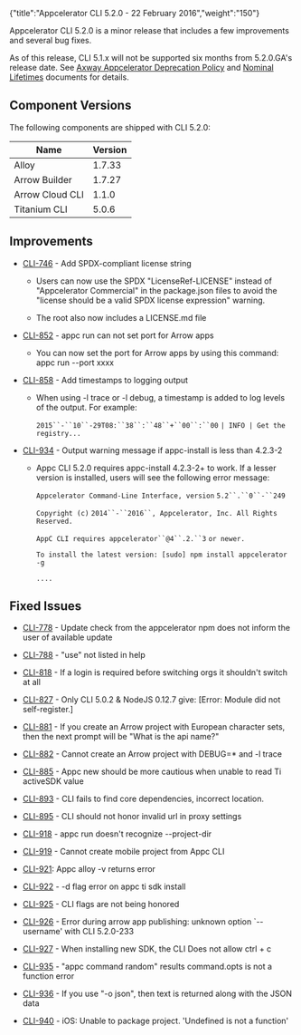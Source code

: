 {"title":"Appcelerator CLI 5.2.0 - 22 February 2016","weight":"150"}

Appcelerator CLI 5.2.0 is a minor release that includes a few improvements and several bug fixes.

As of this release, CLI 5.1.x will not be supported six months from 5.2.0.GA's release date. See [Axway Appcelerator Deprecation Policy](/docs/appc/AMPLIFY_Appcelerator_Services_Overview/Axway_Appcelerator_Deprecation_Policy/) and [Nominal Lifetimes](/docs/appc/AMPLIFY_Appcelerator_Services_Overview/Axway_Appcelerator_Product_Lifecycle/#nominal-lifetimes) documents for details.

## Component Versions

The following components are shipped with CLI 5.2.0:

| Name | Version |
| --- | --- |
| Alloy | 1.7.33 |
| Arrow Builder | 1.7.27 |
| Arrow Cloud CLI | 1.1.0 |
| Titanium CLI | 5.0.6 |

## Improvements

* [CLI-746](https://jira.appcelerator.org/browse/CLI-746) - Add SPDX-compliant license string

    * Users can now use the SPDX "LicenseRef-LICENSE" instead of "Appcelerator Commercial" in the package.json files to avoid the "license should be a valid SPDX license expression" warning.

    * The root also now includes a LICENSE.md file

* [CLI-852](https://jira.appcelerator.org/browse/CLI-852) - appc run can not set port for Arrow apps

    * You can now set the port for Arrow apps by using this command: appc run --port xxxx

* [CLI-858](https://jira.appcelerator.org/browse/CLI-858) - Add timestamps to logging output

    * When using \-l trace or \-l debug, a timestamp is added to log levels of the output. For example:

        `2015``-``10``-29T08:``38``:``48``+``00``:``00` `| INFO | Get the registry...`

* [CLI-934](https://jira.appcelerator.org/browse/CLI-934) - Output warning message if appc-install is less than 4.2.3-2

    * Appc CLI 5.2.0 requires appc-install 4.2.3-2+ to work. If a lesser version is installed, users will see the following error message:

        `Appcelerator Command-Line Interface, version` `5.2``.``0``-``249`

        `Copyright (c)` `2014``-``2016``, Appcelerator, Inc. All Rights Reserved.`

        `AppC CLI requires appcelerator``@4``.2.``3` `or newer.`

        `To install the latest version: [sudo] npm install appcelerator -g`

        `....`

## Fixed Issues

* [CLI-778](https://jira.appcelerator.org/browse/CLI-778) - Update check from the appcelerator npm does not inform the user of available update

* [CLI-788](https://jira.appcelerator.org/browse/CLI-788) - "use" not listed in help

* [CLI-818](https://jira.appcelerator.org/browse/CLI-818) - If a login is required before switching orgs it shouldn't switch at all

* [CLI-827](https://jira.appcelerator.org/browse/CLI-827) - Only CLI 5.0.2 & NodeJS 0.12.7 give: \[Error: Module did not self-register.\]

* [CLI-881](https://jira.appcelerator.org/browse/CLI-881) - If you create an Arrow project with European character sets, then the next prompt will be "What is the api name?"

* [CLI-882](https://jira.appcelerator.org/browse/CLI-882) - Cannot create an Arrow project with DEBUG=\* and -l trace

* [CLI-885](https://jira.appcelerator.org/browse/CLI-885) - Appc new should be more cautious when unable to read Ti activeSDK value

* [CLI-893](https://jira.appcelerator.org/browse/CLI-893) - CLI fails to find core dependencies, incorrect location.

* [CLI-895](https://jira.appcelerator.org/browse/CLI-895) - CLI should not honor invalid url in proxy settings

* [CLI-918](https://jira.appcelerator.org/browse/CLI-918) - appc run doesn't recognize --project-dir

* [CLI-919](https://jira.appcelerator.org/browse/CLI-919) - Cannot create mobile project from Appc CLI

* [CLI-921](https://jira.appcelerator.org/browse/CLI-921): Appc alloy -v returns error

* [CLI-922](https://jira.appcelerator.org/browse/CLI-922) - -d flag error on appc ti sdk install

* [CLI-925](https://jira.appcelerator.org/browse/CLI-925) - CLI flags are not being honored

* [CLI-926](https://jira.appcelerator.org/browse/CLI-926) - Error during arrow app publishing: unknown option \`--username' with CLI 5.2.0-233

* [CLI-927](https://jira.appcelerator.org/browse/CLI-927) - When installing new SDK, the CLI Does not allow ctrl + c

* [CLI-935](https://jira.appcelerator.org/browse/CLI-935) - "appc command random" results command.opts is not a function error

* [CLI-936](https://jira.appcelerator.org/browse/CLI-936) - If you use "-o json", then text is returned along with the JSON data

* [CLI-940](https://jira.appcelerator.org/browse/CLI-940) - iOS: Unable to package project. 'Undefined is not a function'
